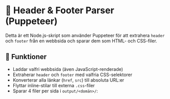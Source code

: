 # 🧩 Header & Footer Parser (Puppeteer)

Detta är ett Node.js-skript som använder Puppeteer för att extrahera `header` och `footer` från en webbsida och sparar dem som HTML- och CSS-filer.

## 🔧 Funktioner

- Laddar valfri webbsida (även JavaScript-renderade)
- Extraherar `header` och `footer` med valfria CSS-selektorer
- Konverterar alla länkar (`href`, `src`) till absoluta URL:er
- Flyttar inline-stilar till externa `.css`-filer
- Sparar 4 filer per sida i `output/<domän>/`:

